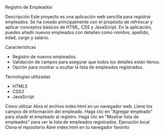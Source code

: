 Registro de Empleados

Descripción
Este proyecto es una aplicación web sencilla para registrar empleados. Se ha creado principalmente con el propósito de refrescar y aplicar conceptos básicos de HTML, CSS y JavaScript. En la aplicación, puedes añadir nuevos empleados con detalles como nombre, apellido, edad, cargo y salario.

Características
- Registro de nuevos empleados.
- Validación de campos para asegurar que todos los detalles están llenos.
- Opción para mostrar u ocultar la lista de empleados registrados.

Tecnologías utilizadas
- HTML5
- CSS3
- JavaScript 

Cómo utilizar
Abra el archivo index.html en un navegador web.
Llene los campos de información del empleado.
Haga clic en "Agregar empleado" para añadir el empleado al registro.
Haga clic en "Mostrar lista de empleados" para ver la lista de empleados registrados.
Ejecución local
Clona el repositorio
Abre index.html en tu navegador favorito

